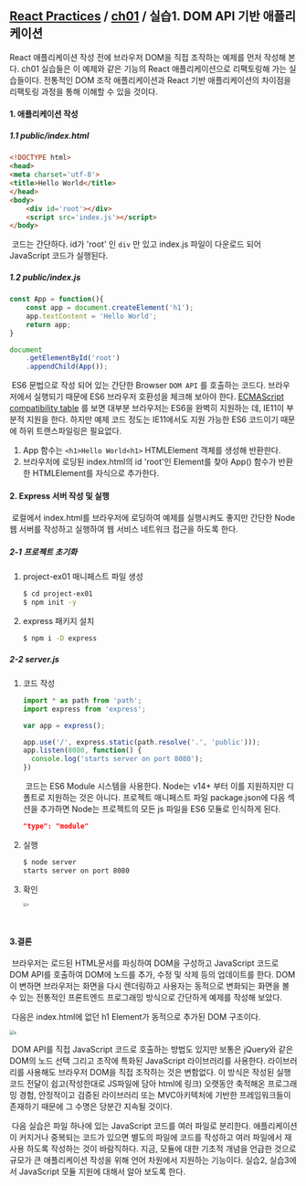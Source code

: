 ## [React Practices](https://github.com/kickscar-javascript/react-practices) / [ch01](https://github.com/kickscar-javascript/react-practices/tree/master/ch01) / 실습1. DOM API 기반 애플리케이션

React 애플리케이션 작성 전에 브라우저 DOM을 직접 조작하는 예제를 먼저 작성해 본다. ch01 실습들은 이 예제와 같은 기능의 React 애플리케이션으로 리팩토링해 가는 실습들이다. 전통적인 DOM 조작 애플리케이션과 React 기반 애플리케이션의 차이점을 리팩토링 과정을 통해 이해할 수 있을 것이다.   

#### 1. 애플리케이션 작성

##### 1.1 public/index.html

```html
<!DOCTYPE html>
<head>
<meta charset='utf-8'>
<title>Hello World</title>
</head>
<body>
    <div id='root'></div>
    <script src='index.js'></script>
</body>
```

​	코드는 간단하다. id가 'root' 인 `div` 만 있고 index.js 파일이 다운로드 되어 JavaScript 코드가 실행된다.

##### 1.2 public/index.js

```JavaScript
const App = function(){
    const app = document.createElement('h1');
    app.textContent = 'Hello World';
    return app;
}

document
    .getElementById('root')
    .appendChild(App());
```

​	ES6 문법으로 작성 되어 있는 간단한 Browser `DOM API` 를 호출하는 코드다. 브라우저에서 실행되기 때문에 ES6 브라우저 호환성을 체크해 보아야 한다. [ECMAScript compatibility table](https://kangax.github.io/compat-table/es6/) 를 보면 대부분 브라우저는 ES6을 완벽히 지원하는 데, IE11이 부분적 지원을 한다. 하지만 예제 코드 정도는 IE11에서도 지원 가능한 ES6 코드이기 때문에 하위 트랜스파일링은 필요없다.

1. App 함수는  `<h1>Hello World<h1>`  HTMLElement 객체를 생성해 반환한다.
2. 브라우저에 로딩된 index.html의 id 'root'인  Element를 찾아 App() 함수가 반환한 HTMLElement를 자식으로 추가한다. 

#### 2. Express 서버 작성 및 실행

​	로컬에서 index.html를 브라우저에 로딩하여 예제를 실행시켜도 좋지만 간단한 Node 웹 서버를 작성하고 실행하여 웹 서비스 네트워크 접근을 하도록 한다.

##### 2-1 프로젝트 초기화

1. project-ex01 매니페스트 파일 생성

   ```bash
   $ cd project-ex01
   $ npm init -y
   ```

2. express 패키지 설치

   ```bash
   $ npm i -D express
   ```

##### 2-2 server.js

1. 코드 작성

   ```javascript
   import * as path from 'path'; 
   import express from 'express';
   
   var app = express();
   
   app.use('/', express.static(path.resolve('.', 'public')));
   app.listen(8080, function() {      
     console.log('starts server on port 8080');
   })
   ```

   ​	코드는 ES6 Module 시스템을 사용한다. Node는 v14+ 부터 이를 지원하지만 디폴트로 지원하는 것은 아니다. 프로젝트 매니페스트 파일 package.json에 다음 섹션을 추가하면 Node는 프로젝트의 모든 js 파일을 ES6 모듈로 인식하게 된다.

   ```json
   "type": "module"
   ```
   
2. 실행

   ```bash
   $ node server
   starts server on port 8080
   
   ```

3. 확인

   <img src="http://image.kickscar.me:8080/markdown/react-practices/ch01-0001.png" alt="s" style="zoom:40%;" />

​    

#### 3.결론

​	브라우저는 로드된 HTML문서를 파싱하여 DOM을 구성하고 JavaScript 코드로 DOM API를 호출하여 DOM에 노드를 추가, 수정 및 삭제 등의 업데이트를 한다. DOM이 변하면 브라우저는 화면을 다시 렌더링하고 사용자는 동적으로 변화되는 화면을 볼 수 있는 전통적인 프론트엔드 프로그래밍 방식으로 간단하게 예제를 작성해 보았다.

​	다음은 index.html에 없던 h1 Element가 동적으로 추가된 DOM 구조이다.

  <img src="http://image.kickscar.me:8080/markdown/react-practices/ch01-0002.png" alt="s" style="zoom:50%;" /> 

​	DOM API를 직접 JavaScript 코드로 호출하는 방법도 있지만 보통은 jQuery와 같은 DOM의 노드 선택 그리고 조작에 특화된 JavaScript 라이브러리를 사용한다. 라이브러리를 사용해도 브라우저 DOM을 직접 조작하는 것은 변함없다. 이 방식은 작성된 실행 코드 전달이 쉽고(작성한대로 JS파일에 담아 html에 링크) 오랫동안 축적해온 프로그래밍 경험, 안정적이고 검증된 라이브러리 또는 MVC아키텍처에 기반한 프레임워크들이 존재하기 때문에 그 수명은 당분간 지속될 것이다. 

​	다음 실습은 파일 하나에 있는 JavaScript 코드를 여러 파일로 분리한다. 애플리케이션이 커지거나 중복되는 코드가 있으면 별도의 파일에 코드를 작성하고 여러 파일에서 재사용 하도록 작성하는 것이 바람직하다. 지금, 모듈에 대한 기초적 개념을 언급한 것으로 규모가 큰 애플리케이션 작성을 위해 언어 차원에서 지원하는 기능이다.  실습2, 실습3에서 JavaScript 모듈 지원에 대해서 알아 보도록 한다.
